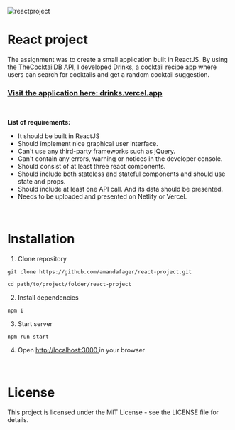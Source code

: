 ![reactproject](https://user-images.githubusercontent.com/70512941/121500486-a3070100-c9de-11eb-863d-edad53637094.gif)

# React project

The assignment was to create a small application built in ReactJS. By using the [TheCocktailDB](https://www.thecocktaildb.com/) API, I developed Drinks, a cocktail recipe app where users can search for cocktails and get a random cocktail suggestion.

### [Visit the application here: drinks.vercel.app](https://drinks.vercel.app/)

<br>

**List of requirements:**

- It should be built in ReactJS
- Should implement nice graphical user interface.
- Can't use any third-party frameworks such as jQuery.
- Can't contain any errors, warning or notices in the developer console.
- Should consist of at least three react components.
- Should include both stateless and stateful components and should use state and props.
- Should include at least one API call. And its data should be presented.
- Needs to be uploaded and presented on Netlify or Vercel.

<br>

# Installation

1. Clone repository

```
git clone https://github.com/amandafager/react-project.git
```

```
cd path/to/project/folder/react-project
```

2. Install dependencies

```
npm i
```

3. Start server

```
npm run start
```

4. Open [http://localhost:3000 ](http://localhost:3000) in your browser

<br>

# License

This project is licensed under the MIT License - see the LICENSE file for details.
